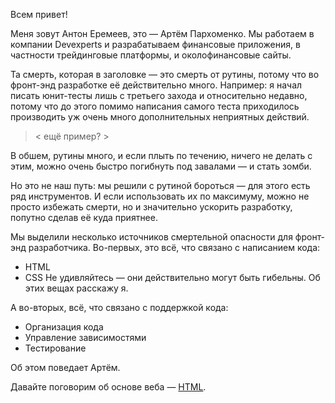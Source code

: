 Всем привет!

Меня зовут Антон Еремеев, это — Артём Пархоменко. Мы работаем в компании Devexperts и разрабатываем финансовые приложения, в частности трейдинговые платформы, и околофинансовые сайты.

Та смерть, которая в заголовке — это смерть от рутины, потому что во фронт-энд разработке её действительно много. Например: я начал писать юнит-тесты лишь с третьего захода и относительно недавно, потому что до этого помимо написания самого теста приходилось производить уж очень много дополнительных неприятных действий.
> < ещё пример? >

В обшем, рутины много, и если плыть по течению, ничего не делать с этим, можно очень быстро погибнуть под завалами — и стать зомби.

Но это не наш путь: мы решили с рутиной бороться — для этого есть ряд инструментов. И если использовать их по максимуму, можно не просто избежать смерти, но и значительно ускорить разработку, попутно сделав её куда приятнее.

Мы выделили несколько источников смертельной опасности для фронт-энд разработчика. Во-первых, это всё, что связано с написанием кода:
* HTML
* CSS
Не удивляйтесь — они действительно могут быть гибельны. Об этих вещах расскажу я.

А во-вторых, всё, что связано с поддержкой кода:
* Организация кода
* Управление зависимостями
* Тестирование

Об этом поведает Артём.

Давайте поговорим об основе веба — [HTML](html.md).
